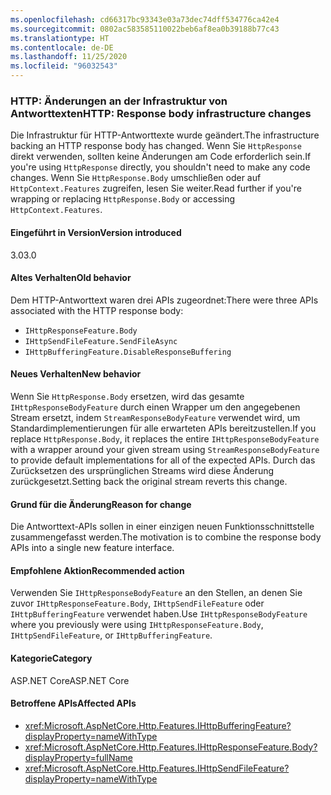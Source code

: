 ```yaml
---
ms.openlocfilehash: cd66317bc93343e03a73dec74dff534776ca42e4
ms.sourcegitcommit: 0802ac583585110022beb6af8ea0b39188b77c43
ms.translationtype: HT
ms.contentlocale: de-DE
ms.lasthandoff: 11/25/2020
ms.locfileid: "96032543"
---
```

### <a name="http-response-body-infrastructure-changes"></a><span data-ttu-id="b5f08-101">HTTP: Änderungen an der Infrastruktur von Antworttexten</span><span class="sxs-lookup"><span data-stu-id="b5f08-101">HTTP: Response body infrastructure changes</span></span>

<span data-ttu-id="b5f08-102">Die Infrastruktur für HTTP-Antworttexte wurde geändert.</span><span class="sxs-lookup"><span data-stu-id="b5f08-102">The infrastructure backing an HTTP response body has changed.</span></span> <span data-ttu-id="b5f08-103">Wenn Sie `HttpResponse` direkt verwenden, sollten keine Änderungen am Code erforderlich sein.</span><span class="sxs-lookup"><span data-stu-id="b5f08-103">If you're using `HttpResponse` directly, you shouldn't need to make any code changes.</span></span> <span data-ttu-id="b5f08-104">Wenn Sie `HttpResponse.Body` umschließen oder auf `HttpContext.Features` zugreifen, lesen Sie weiter.</span><span class="sxs-lookup"><span data-stu-id="b5f08-104">Read further if you're wrapping or replacing `HttpResponse.Body` or accessing `HttpContext.Features`.</span></span>

#### <a name="version-introduced"></a><span data-ttu-id="b5f08-105">Eingeführt in Version</span><span class="sxs-lookup"><span data-stu-id="b5f08-105">Version introduced</span></span>

<span data-ttu-id="b5f08-106">3.0</span><span class="sxs-lookup"><span data-stu-id="b5f08-106">3.0</span></span>

#### <a name="old-behavior"></a><span data-ttu-id="b5f08-107">Altes Verhalten</span><span class="sxs-lookup"><span data-stu-id="b5f08-107">Old behavior</span></span>

<span data-ttu-id="b5f08-108">Dem HTTP-Antworttext waren drei APIs zugeordnet:</span><span class="sxs-lookup"><span data-stu-id="b5f08-108">There were three APIs associated with the HTTP response body:</span></span>

- `IHttpResponseFeature.Body`
- `IHttpSendFileFeature.SendFileAsync`
- `IHttpBufferingFeature.DisableResponseBuffering`

#### <a name="new-behavior"></a><span data-ttu-id="b5f08-109">Neues Verhalten</span><span class="sxs-lookup"><span data-stu-id="b5f08-109">New behavior</span></span>

<span data-ttu-id="b5f08-110">Wenn Sie `HttpResponse.Body` ersetzen, wird das gesamte `IHttpResponseBodyFeature` durch einen Wrapper um den angegebenen Stream ersetzt, indem `StreamResponseBodyFeature` verwendet wird, um Standardimplementierungen für alle erwarteten APIs bereitzustellen.</span><span class="sxs-lookup"><span data-stu-id="b5f08-110">If you replace `HttpResponse.Body`, it replaces the entire `IHttpResponseBodyFeature` with a wrapper around your given stream using `StreamResponseBodyFeature` to provide default implementations for all of the expected APIs.</span></span> <span data-ttu-id="b5f08-111">Durch das Zurücksetzen des ursprünglichen Streams wird diese Änderung zurückgesetzt.</span><span class="sxs-lookup"><span data-stu-id="b5f08-111">Setting back the original stream reverts this change.</span></span>

#### <a name="reason-for-change"></a><span data-ttu-id="b5f08-112">Grund für die Änderung</span><span class="sxs-lookup"><span data-stu-id="b5f08-112">Reason for change</span></span>

<span data-ttu-id="b5f08-113">Die Antworttext-APIs sollen in einer einzigen neuen Funktionsschnittstelle zusammengefasst werden.</span><span class="sxs-lookup"><span data-stu-id="b5f08-113">The motivation is to combine the response body APIs into a single new feature interface.</span></span>

#### <a name="recommended-action"></a><span data-ttu-id="b5f08-114">Empfohlene Aktion</span><span class="sxs-lookup"><span data-stu-id="b5f08-114">Recommended action</span></span>

<span data-ttu-id="b5f08-115">Verwenden Sie `IHttpResponseBodyFeature` an den Stellen, an denen Sie zuvor `IHttpResponseFeature.Body`, `IHttpSendFileFeature` oder `IHttpBufferingFeature` verwendet haben.</span><span class="sxs-lookup"><span data-stu-id="b5f08-115">Use `IHttpResponseBodyFeature` where you previously were using `IHttpResponseFeature.Body`, `IHttpSendFileFeature`, or `IHttpBufferingFeature`.</span></span>

#### <a name="category"></a><span data-ttu-id="b5f08-116">Kategorie</span><span class="sxs-lookup"><span data-stu-id="b5f08-116">Category</span></span>

<span data-ttu-id="b5f08-117">ASP.NET Core</span><span class="sxs-lookup"><span data-stu-id="b5f08-117">ASP.NET Core</span></span>

#### <a name="affected-apis"></a><span data-ttu-id="b5f08-118">Betroffene APIs</span><span class="sxs-lookup"><span data-stu-id="b5f08-118">Affected APIs</span></span>

- <xref:Microsoft.AspNetCore.Http.Features.IHttpBufferingFeature?displayProperty=nameWithType>
- <xref:Microsoft.AspNetCore.Http.Features.IHttpResponseFeature.Body?displayProperty=fullName>
- <xref:Microsoft.AspNetCore.Http.Features.IHttpSendFileFeature?displayProperty=nameWithType>

<!-- 

#### Affected APIs

- `T:Microsoft.AspNetCore.Http.Features.IHttpBufferingFeature`
- `P:Microsoft.AspNetCore.Http.Features.IHttpResponseFeature.Body`
- `T:Microsoft.AspNetCore.Http.Features.IHttpSendFileFeature`

-->
